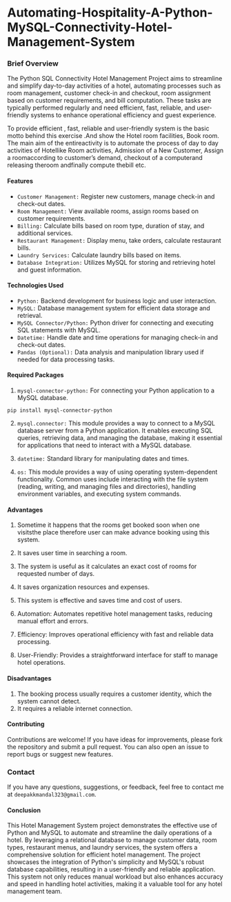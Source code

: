 # Automating-Hospitality-A-Python-MySQL-Connectivity-Hotel-Management-System
### Brief Overview
The Python SQL Connectivity Hotel Management Project aims to streamline and simplify day-to-day activities of a hotel, automating processes such as room management, customer check-in and checkout, room assignment based on customer requirements, and bill computation. These tasks are typically performed regularly and need efficient, fast, reliable, and user-friendly systems to enhance operational efficiency and guest experience.

To provide efficient , fast, reliable and user-friendly system is
the basic motto behind this exercise .And show the Hotel room
facilities, Book room. The main aim of the entireactivity is to
automate the process of day to day activities of Hotellike Room
activities, Admission of a New Customer, Assign a
roomaccording to customer’s demand, checkout of a
computerand releasing theroom andfinally compute thebill etc.

#### Features
* `Customer Management:` Register new customers, manage check-in and check-out dates.
* `Room Management:` View available rooms, assign rooms based on customer requirements.
* `Billing:` Calculate bills based on room type, duration of stay, and additional services.
* `Restaurant Management:` Display menu, take orders, calculate restaurant bills.
* `Laundry Services:` Calculate laundry bills based on items.
* `Database Integration:` Utilizes MySQL for storing and retrieving hotel and guest information.

#### Technologies Used
* `Python:` Backend development for business logic and user interaction.
* `MySQL:` Database management system for efficient data storage and retrieval.
* `MySQL Connector/Python:` Python driver for connecting and executing SQL statements with MySQL.
* `Datetime:` Handle date and time operations for managing check-in and check-out dates.
* `Pandas (Optional):` Data analysis and manipulation library used if needed for data processing tasks.
#### Required Packages
 1. `mysql-connector-python:` For connecting your Python application to a MySQL database.
```
pip install mysql-connector-python
```

2. `mysql.connector:` This module provides a way to connect to a MySQL database server from a Python application. 
It enables executing SQL queries, retrieving data, and managing the database, making it essential for applications that need to interact with a MySQL database.
 
3. `datetime:` Standard library for manipulating dates and times.
4. `os:`  This module provides a way of using operating system-dependent functionality. Common uses include interacting with the file system (reading, writing, and managing files and directories), handling environment variables, and executing system commands.

#### Advantages
1. Sometime it happens that the rooms get
booked soon when one visitsthe place
therefore user can make advance booking
using this system.
2. It saves user time in searching a room.
3. The system is useful as it calculates an
exact cost of rooms for requested number
of days.

4. It saves organization resources and
expenses.
5. This system is effective and saves time and
cost of users.
6. Automation: Automates repetitive hotel management tasks, reducing manual effort and errors.
7. Efficiency: Improves operational efficiency with fast and reliable data processing.
8. User-Friendly: Provides a straightforward interface for staff to manage hotel operations.

#### Disadvantages

1. The booking process usually requires
a customer identity, which the
system cannot detect.
2. It requires a reliable internet
connection.

#### Contributing
Contributions are welcome! If you have ideas for improvements, please fork the repository and submit a pull request. You can also open an issue to report bugs or suggest new features.

### Contact
If you have any questions, suggestions, or feedback, feel free to contact me at `deepakkmandal323@gmail.com`.

#### Conclusion
This Hotel Management System project demonstrates the effective use of Python and MySQL to automate and streamline the daily operations of a hotel. By leveraging a relational database to manage customer data, room types, restaurant menus, and laundry services, the system offers a comprehensive solution for efficient hotel management. The project showcases the integration of Python's simplicity and MySQL's robust database capabilities, resulting in a user-friendly and reliable application. This system not only reduces manual workload but also enhances accuracy and speed in handling hotel activities, making it a valuable tool for any hotel management team.
